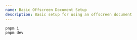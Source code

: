```yaml
---
name: Basic Offscreen Document Setup
description: Basic setup for using an offscreen document
---
```


```sh
pnpm i
pnpm dev
```
